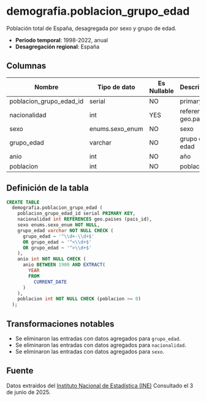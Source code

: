 # demografia.poblacion_grupo_edad

Población total de España, desagregada por sexo y grupo de edad.

- **Periodo temporal**: 1998-2022, anual
- **Desagregación regional**: España

## Columnas

| Nombre | Tipo de dato | Es Nullable | Descripción |
| --- | --- | --- | --- |
| poblacion_grupo_edad_id | serial | NO | primary key |
| nacionalidad | int | YES | referencia a geo.paises |
| sexo | enums.sexo_enum | NO | sexo |
| grupo_edad | varchar | NO | grupo de edad |
| anio | int | NO | año |
| poblacion | int | NO | población |

## Definición de la tabla

```sql
CREATE TABLE
  demografia.poblacion_grupo_edad (
    poblacion_grupo_edad_id serial PRIMARY KEY,
    nacionalidad int REFERENCES geo.paises (pais_id),
    sexo enums.sexo_enum NOT NULL,
    grupo_edad varchar NOT NULL CHECK (
      grupo_edad ~ '^\\d+-\\d+$'
      OR grupo_edad ~ '^<\\d+$'
      OR grupo_edad ~ '^>\\d+$'
    ),
    anio int NOT NULL CHECK (
      anio BETWEEN 1900 AND EXTRACT(
        YEAR
        FROM
          CURRENT_DATE
      )
    ),
    poblacion int NOT NULL CHECK (poblacion >= 0)
  );
```

## Transformaciones notables

- Se eliminaron las entradas con datos agregados para `grupo_edad`.
- Se eliminaron las entradas con datos agregados para `nacionalidad`.
- Se eliminaron las entradas con datos agregados para `sexo`.

## Fuente

Datos extraídos del <a href="https://www.ine.es/jaxi/Tabla.htm?path=/t20/e245/p08/l0/&file=01002.px&L=0" target="_blank">Instituto Nacional de Estadística (INE)</a>
Consultado el 3 de junio de 2025.
